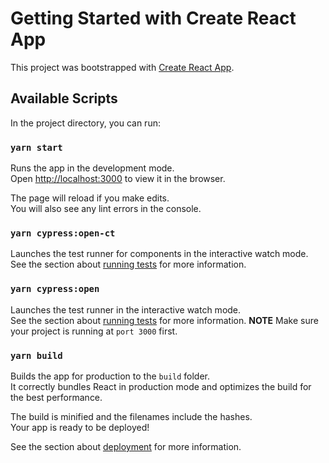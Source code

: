 # Getting Started with Create React App

This project was bootstrapped with [Create React App](https://github.com/facebook/create-react-app).

## Available Scripts

In the project directory, you can run:

### `yarn start`

Runs the app in the development mode.\
Open [http://localhost:3000](http://localhost:3000) to view it in the browser.

The page will reload if you make edits.\
You will also see any lint errors in the console.

### `yarn cypress:open-ct`

Launches the test runner for components in the interactive watch mode.\
See the section about [running tests](https://docs.cypress.io/guides/component-testing/introduction#Writing-Component-Tests) for more information.

### `yarn cypress:open`

Launches the test runner in the interactive watch mode.\
See the section about [running tests](https://docs.cypress.io/guides/getting-started/installing-cypress#Opening-Cypress) for more information.
**NOTE**
Make sure your project is running at `port 3000` first.

### `yarn build`

Builds the app for production to the `build` folder.\
It correctly bundles React in production mode and optimizes the build for the best performance.

The build is minified and the filenames include the hashes.\
Your app is ready to be deployed!

See the section about [deployment](https://facebook.github.io/create-react-app/docs/deployment) for more information.
